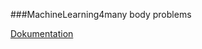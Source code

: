 ###MachineLearning4many body problems

[Dokumentation](https://pennylane.ai/qml/demos/tutorial_ml_classical_shadows.html)
